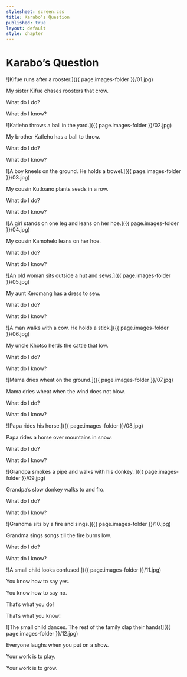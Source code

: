 ```yaml
---
stylesheet: screen.css
title: Karabo’s Question
published: true
layout: default
style: chapter
---
```


# Karabo’s Question

![Kifue runs after a rooster.]({{ page.images-folder }}/01.jpg)

My sister Kifue chases roosters that crow.

What do I do?

What do I know?

![Katleho throws a ball in the yard.]({{ page.images-folder }}/02.jpg)

My brother Katleho has a ball to throw.

What do I do?

What do I know?

![A boy kneels on the ground. He holds a trowel.]({{ page.images-folder }}/03.jpg)

My cousin Kutloano plants seeds in a row.

What do I do?

What do I know?

![A girl stands on one leg and leans on her hoe.]({{ page.images-folder }}/04.jpg)

My cousin Kamohelo leans on her hoe.

What do I do?

What do I know?

![An old woman sits outside a hut and sews.]({{ page.images-folder }}/05.jpg)

My aunt Keromang has a dress to sew.

What do I do?

What do I know?

![A man walks with a cow. He holds a stick.]({{ page.images-folder }}/06.jpg)

My uncle Khotso herds the cattle that low.

What do I do?

What do I know?

![Mama dries wheat on the ground.]({{ page.images-folder }}/07.jpg)

Mama dries wheat when the wind does not blow.

What do I do?

What do I know?

![Papa rides his horse.]({{ page.images-folder }}/08.jpg)

Papa rides a horse over mountains in snow.

What do I do?

What do I know?

![Grandpa smokes a pipe and walks with his donkey. ]({{ page.images-folder }}/09.jpg)

Grandpa’s slow donkey walks to and fro.

What do I do?

What do I know?

![Grandma sits by a fire and sings.]({{ page.images-folder }}/10.jpg)

Grandma sings songs till the fire burns low.

What do I do?

What do I know?

![A small child looks confused.]({{ page.images-folder }}/11.jpg)

You know how to say yes.

You know how to say no.

That’s what you do!

That’s what you know!

![The small child dances. The rest of the family clap their hands!]({{ page.images-folder }}/12.jpg)

Everyone laughs when you put on a show.

Your work is to play.

Your work is to grow.

